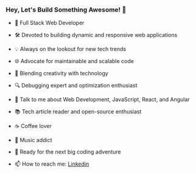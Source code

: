  ### Hey, Let's Build Something Awesome! 👋

- 💪 Full Stack Web Developer
- 🛠️ Devoted to building dynamic and responsive web applications
- 💡 Always on the lookout for new tech trends
- 🌐 Advocate for maintainable and scalable code
- 🎨 Blending creativity with technology
- 🔍 Debugging expert and optimization enthusiast
- 💬 Talk to me about Web Development, JavaScript, React, and Angular
- 📚 Tech article reader and open-source enthusiast
- ☕ Coffee lover 
- 🎵 Music addict 
- 🚀 Ready for the next big coding adventure

- 📫 How to reach me: [Linkedin](https://www.linkedin.com/in/divya-gupta-3a505617a)
